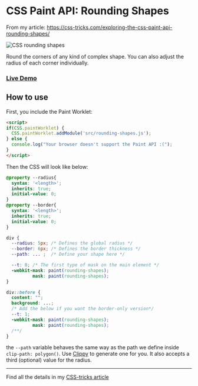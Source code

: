 # CSS Paint API: Rounding Shapes
From my article: https://css-tricks.com/exploring-the-css-paint-api-rounding-shapes/

![CSS rounding shapes](https://css-tricks.com/wp-content/uploads/2021/10/header-rounding-shapes.png)

Round the corners of any kind of complex shape. You can also adjust the radius of each corner individually.

### [Live Demo](https://afif13.github.io/CSS-rounding-shapes/)

## How to use

First, you include the Paint Worklet:

```html
<script>
if(CSS.paintWorklet) {              
  CSS.paintWorklet.addModule('src/rounding-shapes.js');
} else {
  console.log("Your browser doesn't support the Paint API :(");
}
</script>
```
Then the CSS will look like below:

```css
@property --radius{
  syntax: '<length>';
  inherits: true;
  initial-value: 0;
}
@property --border{
  syntax: '<length>';
  inherits: true;
  initial-value: 0;
}

div {
  --radius: 5px; /* Defines the global radius */
  --border: 6px; /* Defines the border thickness */
  --path: ... ;  /* Define your shape here */

  --t: 0; /* The first type of mask on the main element */
  -webkit-mask: paint(rounding-shapes);
          mask: paint(rounding-shapes);
}

div::before {
  content: "";
  background: ...; 
  /* Add the below if you want the border-only version*/
  --t: 1; 
  -webkit-mask: paint(rounding-shapes);
          mask: paint(rounding-shapes);
  /**/
}

```
the `--path` variable behaves the same way as the path we define inside `clip-path: polygon()`. Use [Clippy](https://bennettfeely.com/clippy/) to generate one for you. It also accepts a third (optional) value for the radius.


----

Find all the details in my [CSS-tricks article](https://css-tricks.com/exploring-the-css-paint-api-rounding-shapes/)
